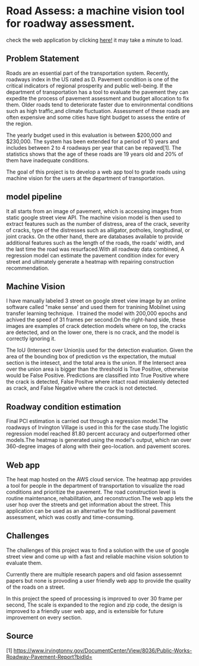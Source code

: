 # Road Assess: a machine vision tool for roadway assessment.
check the web application by clicking [here!](http://sohiai.com:8501/) it may take a minute to load.

## Problem Statement
Roads are an essential part of the transportation system. 
Recently, roadways index in the US rated as D. Pavement condition is one of the critical indicators of regional prosperity and public well-being. If the department of transportation has a tool to evaluate the pavement they can expedite the process of pavement assessment and budget allocation to fix them.
Older roads tend to deteriorate faster due to environmental conditions such as high traffic,and climate fluctuation.
Assessment of these roads are often expensive and some cities have tight budget to assess the entire of the region.

The yearly budget used in this evaluation is between $200,000 and $230,000. The system has been extended for a period of 10 years and includes between 2 to 4 roadways per year that can be repaved[1]. The statistics shows that the age of these roads are 19 years old and 20% of them have inadequate conditions.

The goal of this project is to develop a web app tool to grade roads using machine vision for the users at the department of transportation.


## model pipeline
It all starts from an image of pavement, which is accessing images from static google street view API. The machine vision model is then used to extract features such as the number of distress, area of the crack, severity of cracks, type of the distresses such as alligator, potholes, longitudinal, or joint cracks. On the other hand, there are databases available to provide additional features such as the length of the roads, the roads' width, and the last time the road was resurfaced.With all roadway data combined, A regression model can estimate the pavement condition index for every street and ultimately generate a heatmap with repairing construction recommendation. 


## Machine Vision
I have manually labeled 3 street on google street view image by an online software called "make sense' and used them for tranining Mobilnet using transfer learning technique.  I trained the model with 200,000 epochs and achived the speed of 31 frames per second.On the right-hand side, these images are examples of crack detection models where on top, the cracks are detected, and on the lower one, there is no crack, and the model is correctly ignoring it.


The IoU (Intersect over Union)is used for the detection evaluation. Given the area of the bounding box of prediction vs the expectation, the mutual section is the intesect, and the total area is the union. If the Intersect area over the union area is bigger than the threshold is True Positive, otherwise would be False Positive. Predictions are classified into True Positive where the crack is detected, False Positve where intact road mistakenly detected as crack, and False Negative where the crack is not detected.

## Roadway condition estimation
Final PCI estimation is carried out through a regression model.The roadways of Irvington Village is used in this for the case study.The logistic regression model reached 81.80 percent accuracy and outperformed other models.The heatmap is generated using the model's output, which ran over 360-degree images of along with their geo-location. and pavement scores.

## Web app
The heat map hosted on the AWS cloud service. The heatmap app provides a tool for people in the department of transportation to visualize the road conditions and prioritize the pavement. The road construction level is routine maintenance, rehabilitation, and reconstruction.The web app lets the user hop over the streets and get information about the street. This application can be used as an alternative for the traditional pavement assessment, which was costly and time-consuming.

## Challenges
The challenges of this project was to find a solution with the use of google street view and come up with a fast and reliable machine vision solution to evaluate them.

Currently there are multiple research papers and old fasion assessemnt papers but none is provoding a user friendly web app to provide the quality of the roads on a street.

In this project the speed of processing is improved to over 30 frame per second, The scale is expanded to the region and zip code, the design is improved to a friendly user web app, and is extensible for future improvement on every section.

## Source
[1] https://www.irvingtonny.gov/DocumentCenter/View/8036/Public-Works-Roadway-Pavement-Report?bidId=

